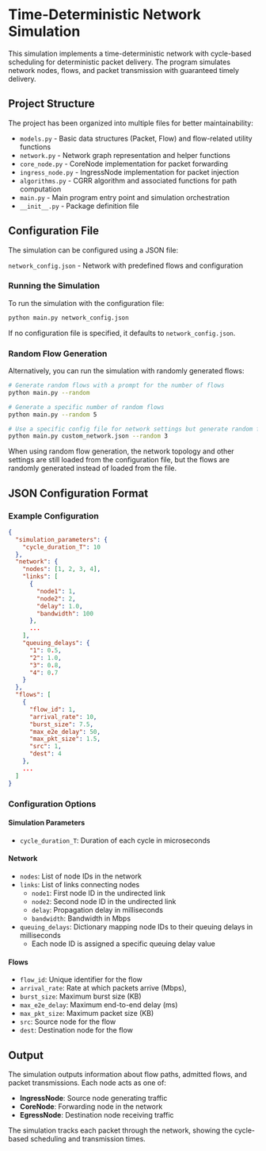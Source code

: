 # Time-Deterministic Network Simulation

This simulation implements a time-deterministic network with cycle-based scheduling for deterministic packet delivery. The program simulates network nodes, flows, and packet transmission with guaranteed timely delivery.

## Project Structure

The project has been organized into multiple files for better maintainability:

- `models.py` - Basic data structures (Packet, Flow) and flow-related utility functions
- `network.py` - Network graph representation and helper functions
- `core_node.py` - CoreNode implementation for packet forwarding
- `ingress_node.py` - IngressNode implementation for packet injection
- `algorithms.py` - CGRR algorithm and associated functions for path computation
- `main.py` - Main program entry point and simulation orchestration
- `__init__.py` - Package definition file

## Configuration File

The simulation can be configured using a JSON file:

`network_config.json` - Network with predefined flows and configuration

### Running the Simulation

To run the simulation with the configuration file:

```bash
python main.py network_config.json
```

If no configuration file is specified, it defaults to `network_config.json`.

### Random Flow Generation

Alternatively, you can run the simulation with randomly generated flows:

```bash
# Generate random flows with a prompt for the number of flows
python main.py --random

# Generate a specific number of random flows
python main.py --random 5

# Use a specific config file for network settings but generate random flows
python main.py custom_network.json --random 3
```

When using random flow generation, the network topology and other settings are still loaded from the configuration file, but the flows are randomly generated instead of loaded from the file.

## JSON Configuration Format

### Example Configuration

```json
{
  "simulation_parameters": {
    "cycle_duration_T": 10
  },
  "network": {
    "nodes": [1, 2, 3, 4],
    "links": [
      {
        "node1": 1,
        "node2": 2,
        "delay": 1.0,
        "bandwidth": 100
      },
      ...
    ],
    "queuing_delays": {
      "1": 0.5,
      "2": 1.0,
      "3": 0.8,
      "4": 0.7
    }
  },
  "flows": [
    {
      "flow_id": 1,
      "arrival_rate": 10,
      "burst_size": 7.5,
      "max_e2e_delay": 50,
      "max_pkt_size": 1.5,
      "src": 1,
      "dest": 4
    },
    ...
  ]
}
```

### Configuration Options

#### Simulation Parameters

- `cycle_duration_T`: Duration of each cycle in microseconds

#### Network

- `nodes`: List of node IDs in the network
- `links`: List of links connecting nodes
  - `node1`: First node ID in the undirected link
  - `node2`: Second node ID in the undirected link
  - `delay`: Propagation delay in milliseconds
  - `bandwidth`: Bandwidth in Mbps
- `queuing_delays`: Dictionary mapping node IDs to their queuing delays in milliseconds
  - Each node ID is assigned a specific queuing delay value

#### Flows

- `flow_id`: Unique identifier for the flow
- `arrival_rate`: Rate at which packets arrive (Mbps),
- `burst_size`: Maximum burst size (KB)
- `max_e2e_delay`: Maximum end-to-end delay (ms)
- `max_pkt_size`: Maximum packet size (KB)
- `src`: Source node for the flow
- `dest`: Destination node for the flow

## Output

The simulation outputs information about flow paths, admitted flows, and packet transmissions. Each node acts as one of:

- **IngressNode**: Source node generating traffic
- **CoreNode**: Forwarding node in the network
- **EgressNode**: Destination node receiving traffic

The simulation tracks each packet through the network, showing the cycle-based scheduling and transmission times.

